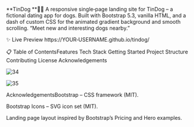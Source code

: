 **TinDog **🐶📱
A responsive single‑page landing site for TinDog – a fictional dating app for dogs. Built with Bootstrap 5.3, vanilla HTML, and a dash of custom CSS for the animated gradient background and smooth scrolling.
“Meet new and interesting dogs nearby.”

✨ Live Preview
https://YOUR‑USERNAME.github.io/tindog/

📋 Table of ContentsFeatures
Tech Stack
Getting Started
Project Structure
Contributing
License
Acknowledgements



![34](https://github.com/user-attachments/assets/4263d201-2d02-4bc0-99a0-7d22800024c5)

![35](https://github.com/user-attachments/assets/90eab665-d5be-4271-8743-d8e38b2946f6)



AcknowledgementsBootstrap – CSS framework (MIT).

Bootstrap Icons – SVG icon set (MIT).

Landing page layout inspired by Bootstrap’s Pricing and Hero examples.








